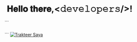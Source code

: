 <h1> 𝐇𝐞𝐥𝐥𝐨 𝐭𝐡𝐞𝐫𝐞,<𝚍𝚎𝚟𝚎𝚕𝚘𝚙𝚎𝚛𝚜/>! <img src="https://github.com/ABSphreak/ABSphreak/blob/master/gifs/Hi.gif" width="30px"></h1> 
```
<h3> <script type="text/javascript" src="https://hastebin.com/raw/aqopanucen"></script></h3>
```
<a href="https://trakteer.id/Achmdcstllo" target="_blank"><img id="wse-buttons-preview" src="https://cdn.trakteer.id/images/embed/trbtn-red-1.png" height="40" style="border:0px;height:40px;" alt="Trakteer Saya"></a>
 <!-- 
 **Achmdcstllo/Achmdcstllo** is a ✨ _special_ ✨ repository because its `README.md` (this file) appears on your GitHub profile. 
  

